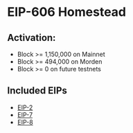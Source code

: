 # EIP-606 Homestead

## Activation:
* Block >= 1,150,000 on Mainnet
* Block >= 494,000 on Morden
* Block >= 0 on future testnets

## Included EIPs
* [EIP-2]()
* [EIP-7]()
* [EIP-8]()